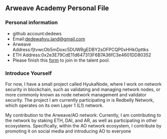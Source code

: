 ## Arweave Academy Personal File

### Personal information

- github account:dedews
- Email:dedewahyu.land@gmail.com
- Arweave Address:fjtvwcOb5mDoxc5DUWRgEDBY2sOFPCQP0xHHkOpttks
- ETH Address:0x2e3E79CdE11d647313F6B7A36fC3e4601DD80352
- Please finish this [form](https://docs.google.com/forms/d/e/1FAIpQLSfWA5fIIcBgmRppm3jNz5vmf9Mai_QMVil-2pO4r7YKn_Zhtw/viewform?usp=sf_link) to join in the talent pool.

### Introduce Yourself
For now, I have a small project called HyukaNode, where I work on network security in blockchain, such as validating and managing network nodes, or more commonly known as node network management and validator security. The project I am currently participating in is Redbelly Network, which operates on its own Layer 1 (L1) network.

My contribution to the Arweave/AO network: Currently, I am contributing to the network by staking ETH, DAI, and AR, as well as participating in other ecosystems. Specifically, within the AO network ecosystem, I contribute by promoting it on social media and introducing AO to everyone